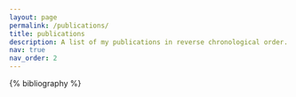 ```yaml
---
layout: page
permalink: /publications/
title: publications
description: A list of my publications in reverse chronological order.
nav: true
nav_order: 2
---
```


<!-- _pages/publications.md -->
<div class="publications">

{% bibliography %}

</div>
